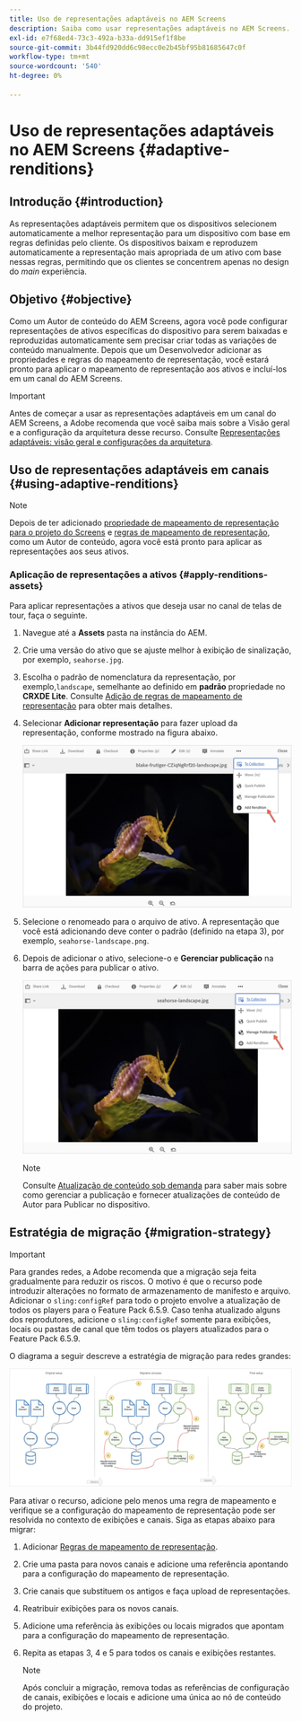 ```yaml
---
title: Uso de representações adaptáveis no AEM Screens
description: Saiba como usar representações adaptáveis no AEM Screens.
exl-id: e7f68ed4-73c3-492a-b33a-dd915ef1f8be
source-git-commit: 3b44fd920dd6c98ecc0e2b45bf95b81685647c0f
workflow-type: tm+mt
source-wordcount: '540'
ht-degree: 0%

---
```


# Uso de representações adaptáveis no AEM Screens {#adaptive-renditions}

## Introdução {#introduction}

As representações adaptáveis permitem que os dispositivos selecionem automaticamente a melhor representação para um dispositivo com base em regras definidas pelo cliente. Os dispositivos baixam e reproduzem automaticamente a representação mais apropriada de um ativo com base nessas regras, permitindo que os clientes se concentrem apenas no design do *main* experiência.

## Objetivo {#objective}

Como um Autor de conteúdo do AEM Screens, agora você pode configurar representações de ativos específicas do dispositivo para serem baixadas e reproduzidas automaticamente sem precisar criar todas as variações de conteúdo manualmente.
Depois que um Desenvolvedor adicionar as propriedades e regras do mapeamento de representação, você estará pronto para aplicar o mapeamento de representação aos ativos e incluí-los em um canal do AEM Screens.

>[!IMPORTANT]
>Antes de começar a usar as representações adaptáveis em um canal do AEM Screens, a Adobe recomenda que você saiba mais sobre a Visão geral e a configuração da arquitetura desse recurso. Consulte [Representações adaptáveis: visão geral e configurações da arquitetura](/help/user-guide/adaptive-renditions.md).

## Uso de representações adaptáveis em canais {#using-adaptive-renditions}

>[!NOTE]
>Depois de ter adicionado [propriedade de mapeamento de representação para o projeto do Screens](/help/user-guide/adaptive-renditions.md#rendition-mapping-new) e [regras de mapeamento de representação](/help/user-guide/adaptive-renditions.md#add-rendition-mapping-rules), como um Autor de conteúdo, agora você está pronto para aplicar as representações aos seus ativos.

### Aplicação de representações a ativos {#apply-renditions-assets}

Para aplicar representações a ativos que deseja usar no canal de telas de tour, faça o seguinte.

1. Navegue até a **Assets** pasta na instância do AEM.
1. Crie uma versão do ativo que se ajuste melhor à exibição de sinalização, por exemplo, `seahorse.jpg`.
1. Escolha o padrão de nomenclatura da representação, por exemplo,`landscape`, semelhante ao definido em **padrão** propriedade no **CRXDE Lite**. Consulte [Adição de regras de mapeamento de representação](/help/user-guide/adaptive-renditions.md#add-rendition-mapping-rules) para obter mais detalhes.
1. Selecionar **Adicionar representação** para fazer upload da representação, conforme mostrado na figura abaixo.

   ![imagem](/help/user-guide/assets/adaptive-renditions/manage-pub-asset2.png)

1. Selecione o renomeado para o arquivo de ativo. A representação que você está adicionando deve conter o padrão (definido na etapa 3), por exemplo, `seahorse-landscape.png`.
1. Depois de adicionar o ativo, selecione-o e **Gerenciar publicação** na barra de ações para publicar o ativo.

   ![imagem](/help/user-guide/assets/adaptive-renditions/manage-pub-asset1.png)

   >[!NOTE]
   >Consulte [Atualização de conteúdo sob demanda](https://experienceleague.adobe.com/en/docs/experience-manager-screens/user-guide/authoring/content-updates/on-demand-content) para saber mais sobre como gerenciar a publicação e fornecer atualizações de conteúdo de Autor para Publicar no dispositivo.

## Estratégia de migração {#migration-strategy}

>[!IMPORTANT]
>Para grandes redes, a Adobe recomenda que a migração seja feita gradualmente para reduzir os riscos. O motivo é que o recurso pode introduzir alterações no formato de armazenamento de manifesto e arquivo. Adicionar o `sling:configRef` para todo o projeto envolve a atualização de todos os players para o Feature Pack 6.5.9. Caso tenha atualizado alguns dos reprodutores, adicione o `sling:configRef` somente para exibições, locais ou pastas de canal que têm todos os players atualizados para o Feature Pack 6.5.9.

O diagrama a seguir descreve a estratégia de migração para redes grandes:

![imagem](/help/user-guide/assets/adaptive-renditions/migration-strategy1.png)

Para ativar o recurso, adicione pelo menos uma regra de mapeamento e verifique se a configuração do mapeamento de representação pode ser resolvida no contexto de exibições e canais. Siga as etapas abaixo para migrar:

1. Adicionar [Regras de mapeamento de representação](/help/user-guide/adaptive-renditions.md).
1. Crie uma pasta para novos canais e adicione uma referência apontando para a configuração do mapeamento de representação.
1. Crie canais que substituem os antigos e faça upload de representações.
1. Reatribuir exibições para os novos canais.
1. Adicione uma referência às exibições ou locais migrados que apontam para a configuração do mapeamento de representação.
1. Repita as etapas 3, 4 e 5 para todos os canais e exibições restantes.

   >[!NOTE]
   >Após concluir a migração, remova todas as referências de configuração de canais, exibições e locais e adicione uma única ao nó de conteúdo do projeto.
